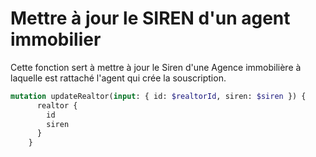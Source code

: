 # Mettre à jour le SIREN d'un agent immobilier

Cette fonction sert à mettre à jour le Siren d'une Agence immobilière à laquelle est rattaché l'agent qui crée la souscription.

```graphql
mutation updateRealtor(input: { id: $realtorId, siren: $siren }) {
      realtor {
        id
        siren
      }
    }
```
